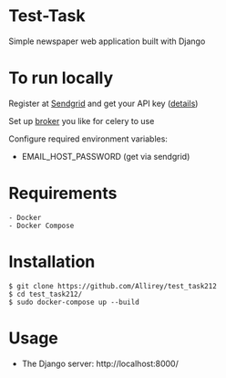 # Test-Task
Simple newspaper web application built with Django

# To run locally
Register at [Sendgrid](https://sendgrid.com/) and get your API key ([details](https://app.sendgrid.com/guide/integrate/langs/smtp))

Set up [broker](https://docs.celeryproject.org/en/latest/getting-started/brokers/) you like for celery to use

Configure required environment variables:
+ EMAIL_HOST_PASSWORD (get via sendgrid)


# Requirements
```
- Docker
- Docker Compose
```

# Installation

```
$ git clone https://github.com/Allirey/test_task212
$ cd test_task212/
$ sudo docker-compose up --build 
```

# Usage

- The Django server: http://localhost:8000/


